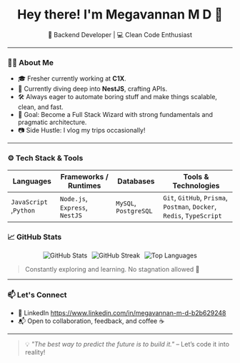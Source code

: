 <h1 align="center">Hey there! I'm Megavannan M D 👋</h1>

<p align="center">
  🚧 Backend Developer | 💻 Clean Code Enthusiast 
</p>

---

### 👨‍💻 About Me

- 🎓 Fresher currently working at **C1X**.
- 🔭 Currently diving deep into **NestJS**, crafting APIs.
- 🛠️ Always eager to automate boring stuff and make things scalable, clean, and fast.
- 🎯 Goal: Become a Full Stack Wizard with strong fundamentals and pragmatic architecture.
- 📷 Side Hustle: I vlog my trips occasionally!

---

### ⚙️ Tech Stack & Tools

| Languages         | Frameworks / Runtimes        | Databases             | Tools & Technologies                |
|------------------|------------------------------|-----------------------|-------------------------------------|
| `JavaScript` ,`Python`       | `Node.js`, `Express`, `NestJS` | `MySQL`, `PostgreSQL` | `Git`, `GitHub`, `Prisma`, `Postman`, `Docker`, `Redis`, `TypeScript` |

### 📈 GitHub Stats

<p align="center">
  <div style="display: flex; justify-content: center; gap: 10px; flex-wrap: wrap;">
    <img src="https://github-readme-stats.vercel.app/api?username=megavannan&show_icons=true&theme=tokyonight" alt="GitHub Stats" />
    <img src="https://github-readme-streak-stats.herokuapp.com/?user=megavannan&theme=tokyonight" alt="GitHub Streak" />
    <img src="https://github-readme-stats.vercel.app/api/top-langs/?username=megavannan&layout=compact&theme=tokyonight" alt="Top Languages" />
  </div>
</p>

> Constantly exploring and learning. No stagnation allowed 🚀

---


### 📫 Let's Connect

- 💼 LinkedIn https://www.linkedin.com/in/megavannan-m-d-b2b629248
- 📬 Open to collaboration, feedback, and coffee ☕

---

> 💡 *"The best way to predict the future is to build it."* – Let’s code it into reality!
